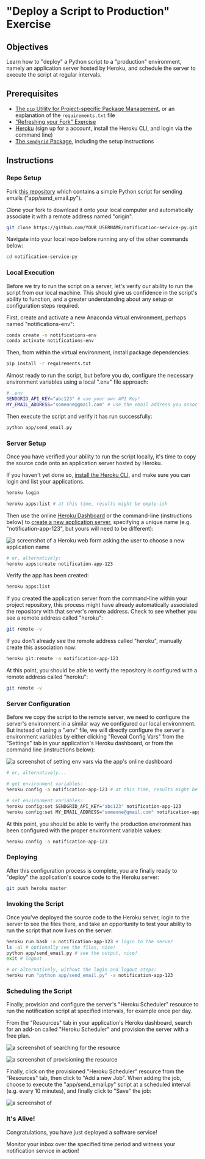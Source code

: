 # "Deploy a Script to Production" Exercise

## Objectives

Learn how to "deploy" a Python script to a "production" environment, namely an application server hosted by Heroku, and schedule the server to execute the script at regular intervals.

## Prerequisites

  + [The `pip` Utility for Project-specific Package Management](/notes/pip.md#project-specific-package-management), or an explanation of the `requirements.txt` file
  + ["Refreshing your Fork" Exercise](/CONTRIBUTING.md#refreshing-your-fork)
  + [Heroku](/notes/heroku.md) (sign up for a account, install the Heroku CLI, and login via the command line)
  + [The `sendgrid` Package](/notes/python/packages/sendgrid.md), including the setup instructions

## Instructions

### Repo Setup

Fork [this repository](https://github.com/prof-rossetti/notification-service-py) which contains a simple Python script for sending emails ("app/send_email.py").

Clone your fork to download it onto your local computer and automatically associate it with a remote address named "origin".

```sh
git clone https://github.com/YOUR_USERNAME/notification-service-py.git # this is the HTTP address, but you could alternatively use the SSH address
```

Navigate into your local repo before running any of the other commands below:

```sh
cd notification-service-py
```

### Local Execution

Before we try to run the script on a server, let's verify our ability to run the script from our local machine. This should give us confidence in the script's ability to function, and a greater understanding about any setup or configuration steps required.

First, create and activate a new Anaconda virtual environment, perhaps named "notifications-env":

```sh
conda create -n notifications-env
conda activate notifications-env
```

Then, from within the virtual environment, install package dependencies:

```sh
pip install -r requirements.txt
```

Almost ready to run the script, but before you do, configure the necessary environment variables using a local ".env" file approach:

```sh
# .env
SENDGRID_API_KEY="abc123" # use your own API Key!
MY_EMAIL_ADDRESS="someone@gmail.com" # use the email address you associated with the SendGrid service
```

Then execute the script and verify it has run successfully:

```sh
python app/send_email.py
```

### Server Setup

Once you have verified your ability to run the script locally, it's time to copy the source code onto an application server hosted by Heroku.

If you haven't yet done so, [install the Heroku CLI](https://devcenter.heroku.com/articles/heroku-cli#download-and-install), and make sure you can login and list your applications.

```sh
heroku login

heroku apps:list # at this time, results might be empty-ish
```

Then use the online [Heroku Dashboard](https://dashboard.heroku.com/) or the command-line (instructions below) to [create a new application server](https://dashboard.heroku.com/new-app), specifying a unique name (e.g. "notification-app-123", but yours will need to be different):

![a screenshot of a Heroku web form asking the user to choose a new application name](https://user-images.githubusercontent.com/1328807/54228060-b7928100-44d7-11e9-969e-817eb219f1c9.png)

```sh
# or, alternatively:
heroku apps:create notification-app-123
```








Verify the app has been created:

```sh
heroku apps:list
```

If you created the application server from the command-line within your project repository, this process might have already automatically associated the repository with that server's remote address. Check to see whether you see a remote address called "heroku":

```sh
git remote -v
```

If you don't already see the remote address called "heroku", manually create this association now:

```sh
heroku git:remote -a notification-app-123
```

At this point, you should be able to verify the repository is configured with a remote address called "heroku":

```sh
git remote -v
```

### Server Configuration

Before we copy the script to the remote server, we need to configure the server's environment in a similar way we configured our local environment. But instead of using a ".env" file, we will directly configure the server's environment variables by either clicking "Reveal Config Vars" from the "Settings" tab in your application's Heroku dashboard, or from the command line (instructions below):

![a screenshot of setting env vars via the app's online dashboard](https://user-images.githubusercontent.com/1328807/54229588-f249e880-44da-11e9-920a-b11d4c210a99.png)

```sh
# or, alternatively...

# get environment variables:
heroku config -a notification-app-123 # at this time, results might be empty-ish

# set environment variables:
heroku config:set SENDGRID_API_KEY="abc123" notification-app-123
heroku config:set MY_EMAIL_ADDRESS="someone@gmail.com" notification-app-123
```

At this point, you should be able to verify the production environment has been configured with the proper environment variable values:

```sh
heroku config -a notification-app-123
```

### Deploying

After this configuration process is complete, you are finally ready to "deploy" the application's source code to the Heroku server:

```sh
git push heroku master
```

### Invoking the Script

Once you've deployed the source code to the Heroku server, login to the server to see the files there, and take an opportunity to test your ability to run the script that now lives on the server:

```sh
heroku run bash -a notification-app-123 # login to the server
ls -al # optionally see the files, nice!
python app/send_email.py # see the output, nice!
exit # logout

# or alternatively, without the login and logout steps:
heroku run "python app/send_email.py" -a notification-app-123
```

### Scheduling the Script

Finally, provision and configure the server's "Heroku Scheduler" resource to run the notification script at specified intervals, for example once per day.

From the "Resources" tab in your application's Heroku dashboard, search for an add-on called "Heroku Scheduler" and provision the server with a free plan.

![a screenshot of searching for the resource](https://user-images.githubusercontent.com/1328807/54228813-59ff3400-44d9-11e9-803e-21fbd8f6c52f.png)

![a screenshot of provisioning the resource](https://user-images.githubusercontent.com/1328807/54228820-5e2b5180-44d9-11e9-9901-13c538a73ac4.png)


Finally, click on the provisioned "Heroku Scheduler" resource from the "Resources" tab, then click to "Add a new Job". When adding the job, choose to execute the "app/send_email.py" script at a scheduled interval (e.g. every 10 minutes), and finally click to "Save" the job:

![a screenshot of ](https://user-images.githubusercontent.com/1328807/54229044-da259980-44d9-11e9-91d8-51773499cbfb.png)


### It's Alive!

Congratulations, you have just deployed a software service!

Monitor your inbox over the specified time period and witness your notification service in action!
